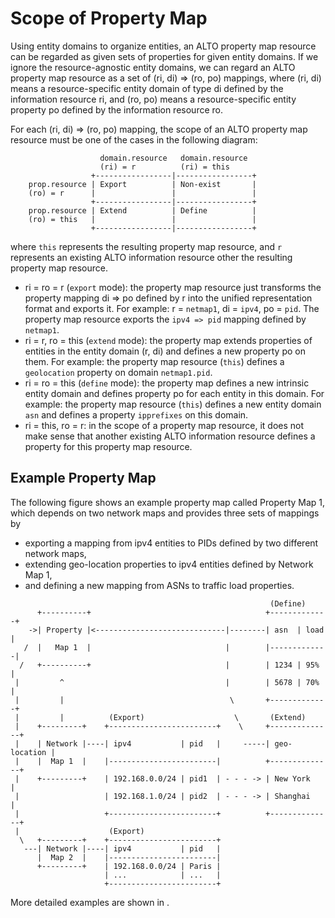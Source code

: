 # Scope of Property Map

Using entity domains to organize entities, an ALTO property map resource can be
regarded as given sets of properties for given entity domains. If we ignore the
resource-agnostic entity domains, we can regard an ALTO property map resource as
a set of (ri, di) => (ro, po) mappings, where (ri, di) means a resource-specific
entity domain of type di defined by the information resource ri, and (ro, po)
means a resource-specific entity property po defined by the information resource
ro.

For each (ri, di) => (ro, po) mapping, the scope of an ALTO property map
resource must be one of the cases in the following diagram:

``` text
                    domain.resource   domain.resource
                    (ri) = r          (ri) = this
                  +-----------------|-----------------+
    prop.resource | Export          | Non-exist       |
    (ro) = r      |                 |                 |
                  +-----------------|-----------------+
    prop.resource | Extend          | Define          |
    (ro) = this   |                 |                 |
                  +-----------------|-----------------+
```

where `this` represents the resulting property map resource, and `r` represents an
existing ALTO information resource other the resulting property map resource.

- ri = ro = r (`export` mode): the property map resource just transforms the
  property mapping di => po defined by r into the unified representation format
  and exports it. For example: r = `netmap1`, di = `ipv4`, po = `pid`. The
  property map resource exports the `ipv4 => pid` mapping defined by `netmap1`.
- ri = r, ro = this (`extend` mode): the property map extends properties of
  entities in the entity domain (r, di) and defines a new property po on them.
  For example: the property map resource (`this`) defines a `geolocation`
  property on domain `netmap1.pid`.
- ri = ro = this (`define` mode): the property map defines a new intrinsic
  entity domain and defines property po for each entity in this domain. For
  example: the property map resource (`this`) defines a new entity domain `asn`
  and defines a property `ipprefixes` on this domain.
- ri = this, ro = r: in the scope of a property map resource, it does not make
  sense that another existing ALTO information resource defines a property for
  this property map resource.

## Example Property Map

The following figure shows an example property map called Property Map 1, which
depends on two network maps and provides three sets of mappings by

- exporting a mapping from ipv4 entities to PIDs defined by two different network maps,
- extending geo-location properties to ipv4 entities defined by Network Map 1,
- and defining a new mapping from ASNs to traffic load properties.

~~~
                                                          (Define)
      +----------+                                       +-------------+
    ->| Property |<-----------------------------|--------| asn  | load |
   /  |   Map 1  |                              |        |-------------|
  /   +----------+                              |        | 1234 | 95%  |
 |         ^                                    |        | 5678 | 70%  |
 |         |                                     \       +-------------+
 |         |          (Export)                    \       (Extend)
 |    +---------+    +------------------------+    \     +--------------+
 |    | Network |----| ipv4           | pid   |     -----| geo-location |
 |    |  Map 1  |    |------------------------|          +--------------+
 |    +---------+    | 192.168.0.0/24 | pid1  | - - - -> | New York     |
 |                   | 192.168.1.0/24 | pid2  | - - - -> | Shanghai     |
 |                   +------------------------+          +--------------+
 |                    (Export)
  \   +---------+    +------------------------+
   ---| Network |----| ipv4           | pid   |
      |  Map 2  |    |------------------------|
      +---------+    | 192.168.0.0/24 | Paris |
                     | ...            | ...   |
                     +------------------------+
~~~

More detailed examples are shown in [](#examples).
